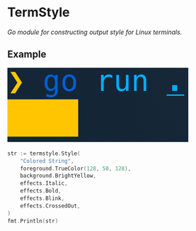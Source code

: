 # TermStyle
*Go module for constructing output style for Linux terminals.*

## Example
![example](example.gif)
```go
str := termstyle.Style(
    "Colored String",
    foreground.TrueColor(128, 50, 128),
    background.BrightYellow,
    effects.Italic,
    effects.Bold,
    effects.Blink,
    effects.CrossedOut,
)
fmt.Println(str)
```